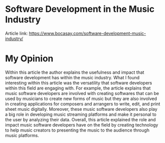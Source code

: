 # Software Development in the Music Industry 
Article link: https://www.bocasay.com/software-development-music-industry/ 

# My Opinion 
Within this article the author explains the usefulness and impact that software development has within the music industry. What I found interesting within this article was the versatility that software developers within this field are engaging with. For example, the article explains that music software developers are involved with creating softwares that can be used by musicians to create new forms of music but they are also involved in creating applications for composers and arrangers to write, edit, and print sheet music digitally. Moreover, these music software developers also play a big role in developing music streaming platforms and make it personal to the user by analyzing their data. Overall, this article explained the role and impact music software developers have on the field by creating technology to help music creators to presenting the music to the audience through music platforms. 